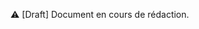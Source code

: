<!DOCTYPE html>
<html lang="fr">
    <head>
        <meta charset="utf8"/>
        <title>CM1 (ATP)</title>
        <meta name="color-scheme" content="dark light">
        <meta name="viewport" content="width=device-width, initial-scale=1"/>
        <link   href="/skeleton/index.css"  rel="stylesheet">
        <script  src="/skeleton/index.js"  type="module"     blocking="render" async></script>
    </head>
    <body>
        <main>

⚠ [Draft] Document en cours de rédaction.

</main>
    </body>
</html>